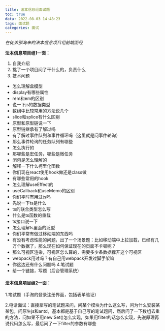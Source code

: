 ```yaml
---
title: 法本信息组面试题
toc: true
data: 2022-08-03 14:48:23
tags: 面试题
categories: 面试
---
```


*在徒弟那淘来的法本信息项目组前端面经*<!--more-->

**法本信息项目组1一面：**

1. 自我介绍
2. 挑了一个项目问了干什么的，负责什么
3. 技术问题

 - 怎么理解盒模型
 - display有哪些属性
 - rem和em的区别
 - 说一下js的数据类型
 - 数组中比较常用的方法说几个
 - slice和splice有什么区别
 - 原型和原型链说一下
 - 原型链继承有了解过吗
 - 有了解过事件队列和事件循环吗（这里就是问事件轮询）
 - 那么事件轮询的任务队列有哪些
 - 怎么执行的
 - 那哪些是宏任务，哪些是微任务
 - 闭包是怎么理解的
 - 解释一下什么柯里化函数
 - 你们现在react使用hook做还是class做
 - 有哪些常用的hook
 - 怎么理解useEffect的
 - useCallback和useMemo的区别
 - 你们平时有用过ts吗
 - 先说一下ts是什么
 - ts的联合类型怎么写
 - 什么是ts函数的重载
 - ts接口说一下
 - 怎么理解ts里面的泛型
 - 你们平常有做过移动端的东西吗
 - 有没有考虑性能的问题，出了一个场景题：比如移动端中上拉加载，已经有几万个数据了，那么现在如何保证现在的页面不卡顿呢？
 - 那么可视区渲染，可视区怎么算的，需要多少条数据撑开这个可视区
 - webpack用过吗？有自己用webpack开发过脚手架嘛
 - 你这边还有什么问题吗
   4.笔试题
 - 给一个链接，写题（后台管理系统）

#### 法本信息项目组2一面：

1.笔试题（手淘的登录注册界面，包括表单验证）

2.电话面试：直接拿写的笔试题来问，问某个模块为什么这么写，问为什么安装某某包，问原生js和antd，基本都是基于自己写的笔试题问，然后问了一下数组去重的方法，问如果不用new Set()怎么实现，如果用filter的话怎么实现，先说原理再说代码怎么写，最后问了一下filter的参数有哪些